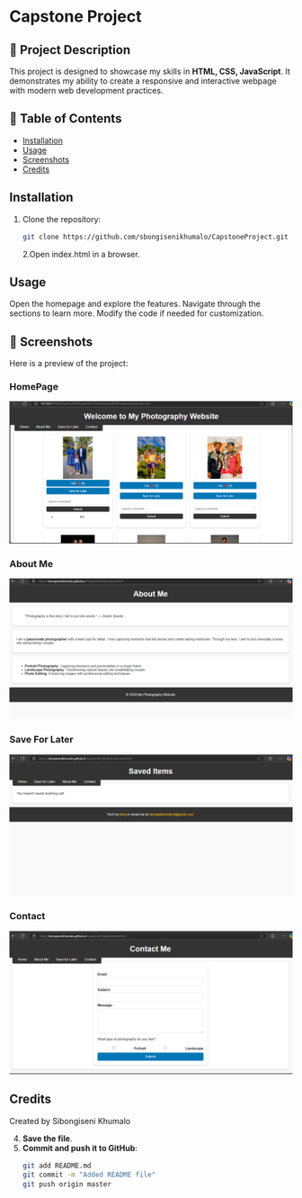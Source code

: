 # Capstone Project

## 📌 Project Description

This project is designed to showcase my skills in **HTML, CSS, JavaScript**. It demonstrates my ability to create a responsive and interactive webpage with modern web development practices.

## 📂 Table of Contents

- [Installation](#installation)
- [Usage](#usage)
- [Screenshots](#screenshots)
- [Credits](#credits)

## Installation

1. Clone the repository:
   ```sh
   git clone https://github.com/sbongisenikhumalo/CapstoneProject.git
   ```
   2.Open index.html in a browser.

## Usage

Open the homepage and explore the features.
Navigate through the sections to learn more.
Modify the code if needed for customization.

## 📸 Screenshots

Here is a preview of the project:

### HomePage

![Home Page](images/HomePage.png)

### About Me

![About Me](images/AboutMe.png)

### Save For Later

![SaveForLater](images/SaveForLater.png)

### Contact

![Contact](images/Contact.png)

## Credits

Created by Sibongiseni Khumalo

4. **Save the file**.
5. **Commit and push it to GitHub**:
   ```sh
   git add README.md
   git commit -m "Added README file"
   git push origin master
   ```
